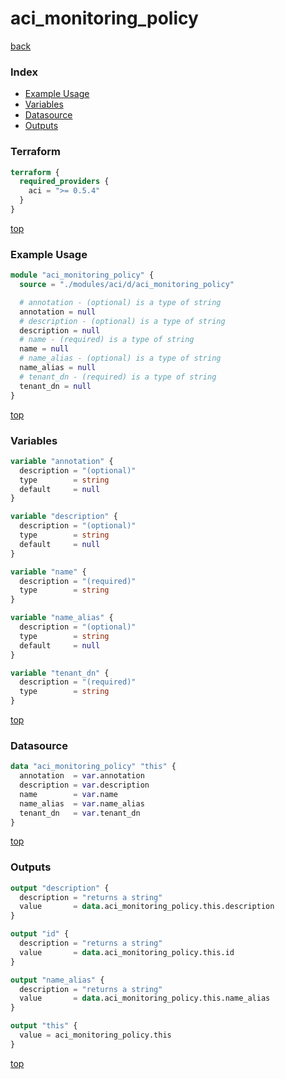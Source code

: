 # aci_monitoring_policy

[back](../aci.md)

### Index

- [Example Usage](#example-usage)
- [Variables](#variables)
- [Datasource](#datasource)
- [Outputs](#outputs)

### Terraform

```terraform
terraform {
  required_providers {
    aci = ">= 0.5.4"
  }
}
```

[top](#index)

### Example Usage

```terraform
module "aci_monitoring_policy" {
  source = "./modules/aci/d/aci_monitoring_policy"

  # annotation - (optional) is a type of string
  annotation = null
  # description - (optional) is a type of string
  description = null
  # name - (required) is a type of string
  name = null
  # name_alias - (optional) is a type of string
  name_alias = null
  # tenant_dn - (required) is a type of string
  tenant_dn = null
}
```

[top](#index)

### Variables

```terraform
variable "annotation" {
  description = "(optional)"
  type        = string
  default     = null
}

variable "description" {
  description = "(optional)"
  type        = string
  default     = null
}

variable "name" {
  description = "(required)"
  type        = string
}

variable "name_alias" {
  description = "(optional)"
  type        = string
  default     = null
}

variable "tenant_dn" {
  description = "(required)"
  type        = string
}
```

[top](#index)

### Datasource

```terraform
data "aci_monitoring_policy" "this" {
  annotation  = var.annotation
  description = var.description
  name        = var.name
  name_alias  = var.name_alias
  tenant_dn   = var.tenant_dn
}
```

[top](#index)

### Outputs

```terraform
output "description" {
  description = "returns a string"
  value       = data.aci_monitoring_policy.this.description
}

output "id" {
  description = "returns a string"
  value       = data.aci_monitoring_policy.this.id
}

output "name_alias" {
  description = "returns a string"
  value       = data.aci_monitoring_policy.this.name_alias
}

output "this" {
  value = aci_monitoring_policy.this
}
```

[top](#index)